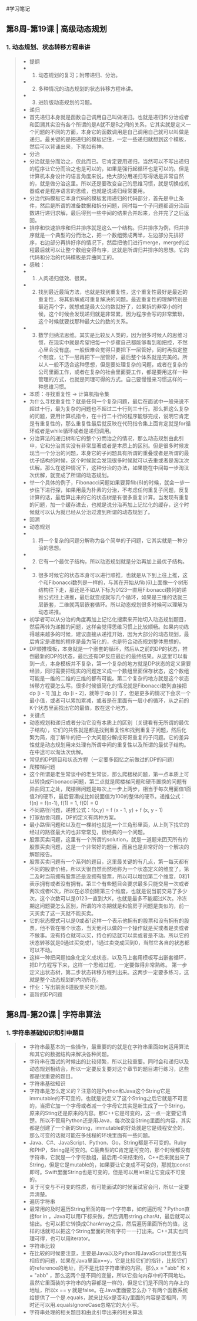 #学习笔记
## 第8周-第19课 | 高级动态规划
### 1. 动态规划、状态转移方程串讲
> * 提纲
> * 1. 动态规划的复习；附带递归、分治。
> * 2. 多种情况的动态规划的状态转移方程串讲。
> * 3. 进阶版动态规划的习题。
> * 递归
> * 首先递归本身就是函数自己调用自己叫做递归。也就是递归和分治或者和回溯其实没有各个所谓的是A就不是B之间的关系，它其实就是定义一个问题的不同的方面，本身它的函数调用是自己调用自己就可以叫做是递归。最关键的是把递归的模板记住，一定一些递归就想到这个模板，然后可以背诵出来，下笔如有神。
> * 分治
> * 分治就是分而治之，仅此而已。它肯定要用递归，当然可以不写出递归的程序让它分而治之也是可以的，如果是强行起循环也是可以的。但是计算机本身设计的语言角度来说，绝大部分用递归写得话是非常自然的，就是做分治这里。所以还是要改变自己的思维习惯，就是切换成机器或者是程序语言的思维，也就是说递归经常要用。
> * 分治代码模板它本身代码的模板套用递归的代码部分，首先是中止条件，然后是所谓的准备数据和拆分问题，同时每一个子问题都调分治函数进行递归求解，最后得到一些中间的结果合并起来，合并完了之后返回。
> * 排序和快速排序和归并排序就是这么一个结构。归并排序为例，归并排序就是一个典型的分而治之，把一个数组劈成两半，左边部分先排好序，右边部分再排好序的情况下，然后把他们进行merge，merge的过程最后就可以让整个数组变得有序，这就是所谓归并排序的思想。它的代码和分治的代码模板是异曲同工的。
> * 感触：
> * 1. 人肉递归低效、很累。
> * 2. 找到最近最简方法，也就是找到重复性，这个重复性最好是最近的重复性，将其拆解成可重复解决的问题。最近重复性的理解特别是最近两个字，就想成是最大公约数就好了，如果拆的非常小的时候，这个时候会发现递归就是非常累，因为程序会写的非常繁琐，这个时候就要找那种最大公约数的关系。
> * 3. 数学归纳法思维。其实是比较反人类的，因为很多时候人的思维习惯，在现实中就是希望把每一个步骤自己都能够看到和把控，不然心里会没有底。一般很难会觉得只要把下一层管好，同时再指定整个制度，让下一层再把下一层管好，最后整个体系就是完美的。所以人一般不适合这种思想，但是要处理复杂的问题，或者在复杂的公司里面工作，或者在复杂的社会里面要工作，都是要用这样一种管理的方式，也就是同理可得的方式。自己要慢慢来习惯这样的一种思维习惯。
> * 本质：寻找重复性 -> 计算机指令集 
> * 为什么寻找重复性？就是任何一个复杂问题，最后在面试中一般来说不超过十行，最为复杂的问题也不超过二十行到三十行。那么把这么复杂的问题，要用计算机指令，在十行二十行的程序能够完成，说明它肯定是有重复性的，那么重复性最后就反映在代码指令集上面肯定就是for循环或者是while循环或者是递归调用。
> * 分治算法的递归树和它的整个分而治之的情况，那么动态规划由此引申，它和分治其实没有非常显著或者是本质上的区别。但是很多时候发现当一个分治的问题，本身它的子问题具有所谓的重叠或者是所谓的最优子结构的时候，这个时候就会发现很多时候就可以去重或者是淘汰次优解。那么在这种情况下，这种分治的办法，如果能在中间每一步淘汰次优解，就变成了所谓的动态规划。
> * 举一个具体的例子，Fibonacci问题如果要算fib(6)的时候，就会一步一步往下进行探，如果用最为朴素的分治，不考虑任何重复子问题，反复计算的话，最后算出来的它的状态树是有很多重复计算。当发现有重复的问题，加一个缓存进去，也就是说分治再加上记忆化的缓存，这个时候就可以认为就已经从分治过渡到所谓的动态规划了。
> * 回溯
> * 动态规划
> * 1. 将一个复杂的问题分解称为各个简单的子问题，它其实就是一种分治的思想。
> * 2. 它有一个最优子结构，所以动态规划就是分治再加上最优子结构。
> * 3. 很多时候它的状态本身可以进行顺推，也就是从下到上往上推，这个和Fibonacci数列是一样的，与其在开始从fib(6)上面像一个树形结构往下走，那还是不如从下标为0123一直用Fibonacci数列的递推公式往上递推，最后就变成就写几个循环，如果是三维的话就三层嵌套，二维就两层嵌套循环。所以动态规划很多时候可以理解为动态递推。
> * 初学者可以从分治的角度再加上记忆化搜索来开始切入动态规划题目，然后再转为递推的问题，这样会觉得思维习惯上比较顺畅。如果内功练得越来越多的时候，建议直接从递推开始，因为大部分的动态规划，最后肯定是递推的程序是最为简化的，也是符合动态规划整体思想的。
> * DP顺推模板，本身就是一个嵌套的循环，然后从之前的DP的状态，推倒最新的DP的状态，最后还有DP反应最后的最终结果。从这里可以看到一点，本身模板并不复杂，第一个复杂的地方就是DP状态的定义需要经验，同时需要把现实的问题定义成一个数组里面保存状态，这个数组可能是一维的二维的三维的都有可能。第二个复杂的地方就是这个状态转移方程要怎么写。很多时候很简化的情况就是Fibonacci数列直接把dp [i - 1] 加上 dp [i - 2]，就等于dp [i] 了，但是更多的情况下会求一个最小值，或者可以累加累减，或者是在里面有一层小的循环，从之前的K个状态里面找出它的最值，放在这个地方。
> * 关键点
> * 动态规划和递归或者分治它没有本质上的区别（关键看有无所谓的最优子结构），它们的共性就是都是找到重复性和找到重复子问题，然后化繁为简，庖丁解牛的把一个大问题分解成哥哥重复的子问题。它的差异性就是动态规划用来处理有所谓中间的重复性以及所谓的最优子结构。在中途可以淘汰次优解。
> * 常见的DP题目和状态方程（一定要多回忆之前做过的DP的问题）
> * 爬楼梯问题
> * 这个所谓是老生常谈中的老生常谈，那么爬楼梯问题，第一点本质上可以转换成Fibonacci问题，第二点就是爬楼梯问题和硬币置换的问题有异曲同工之处，爬楼梯问题是每次上一步上两步，相当于每次用面值1面值2的硬币，最后要凑成比如说面值为100的整体的硬币。递推公式：f(n) = f(n-1), f(1) = 1, f(0) = 0
> * 不同路径问题，递推公式：f(x,y) = f (x - 1, y) + f (x, y - 1)
> * 打家劫舍问题，DP的定义有两种方案。
> * 最小路径问题和以及在一棵树也就是一个三角形里面，从上到下找它的经过的路径最大的也非常常见，很经典的一个问题。
> * 股票买卖问题，这里有一个所谓的solution，就是一道题来团灭所有的股票买卖问题，这是一个非常好的题目，而且也是非常好的一个解决的解题报告。
> * 股票买卖问题有一个系列的题目，这里最关键的有几点，第一每天都有不同的股票价格，所以天很自然而然地称为一个状态定义的维度了。第二及时当前拥有股票还是没拥有股票，所以可以增加第二个维度，0和1表示拥有或者没有拥有。第三个有些题目会要求最多只能交易一次或者两次或者K次，所以在必须创建第三个维度，也就是说当前交易了多少次。这个次数可以是0123一直到大K，也就是最多不能超过K次。冷冻期这问题要怎么区别，所谓的冷冻期就是和偷房子问题是类似的，前一天买卖了这一天就不能买卖。
> * 它的状态模式可以是0或者1这样一个表示他拥有的股票和没有拥有的股票，他不管在哪个状态，当天他可以做的一个操作就是买或者是卖或者不做事。没有持仓就可以买，持仓的话就可以卖或者是不动。所以它的状态转移就是0通过买变成1，1通过卖变成回到0，当然它各自的状态都可以不动。
> * 这样一种把问题抽象化定义成状态，以及马上套用模板写出嵌套循环，把DP方程写下来，这样一个思维过程，一定要做得非常熟练。 第一步定义出状态树，第二步状态转移方程列出来。这两步一定要多练习，这就是整个动态规划的内功所在。
> * 作业：写出前面6道股票买卖问题。
> * 高阶的DP问题

## 第8周-第20课 | 字符串算法
### 1. 字符串基础知识和引申题目
> * 字符串最基本的一些操作，最重要的的就是在字符串里面如何运用算法和其它的数据结构来解决各种问题。
> * 字符串在面试的时候出的比较频繁，所以比较重要。同时会和递归以及动态规划相结合，所以一定要反复要对这个章节的题目进行练习，这些都是很重要的题目。
> * 字符串基础知识
> * 字符串是怎么定义的？注意的是Python和Java这个String它是immutable的不可变的，也就是说定义了这个String之后它就是不可变的，当把它加一个字母或者减一个字母它其实是新生成了一个String，原来的Sting还是原来的内容。那C++它是可变的，这一点一定要记清楚。所以不管用Python还是用Java，每次改变String里面的内容，其实都是创建了一个新的String，immutable的好处就是它是线程安全的，那么可变的话就可能在多线程的环境里面有一些问题。
> * Java、C#、JavaScript、Python、Go，String都是不可变的。Ruby和PHP，String是可变的。C最典型的C肯定是可变的，那个时候都没有字符串，它就是一个字符数组，最后用-0来结束的，C++后来就出来了String，但是它是mutable的，如果要让它变成不可变的，那就加const即可。Swift里面String也是可变的，但是可以用let来让它变成不可变的。
> * 关于可变与不可变的性质，有可能面试的时候面试官会问，所以一定要弄清楚。
> * 遍历字符串
> * 最常用的及时遍历String里面的每一个字符串，如何遍历呢？Python直接for in ，Java可以用i下标来做，然后调用string.charAt，最后就可以输出。也可以把它转换成CharArray之后，然后遍历里面所有的值，这样的话就可以把这个String里面的所有字符一一打出来。C++其实也同理可得，也可以用iterator。
> * 字符串比较
> * 在比较的时候要注意，主要是Java以及Python和JavaScript里面也有相应的问题，如果在Java里面x==y，它是比较它们的指针，比较它们的reference的地址，而不是比较字符串里的内容。那么x = "abb" 和 x = "abb" ，那么这两个是不同的变量，所以它指向内存中的不同地址。虽然它里面装的字符串的内容都是一样的，但是它们是不同的内存上的地址，所以x == y 就是false。在Java里面要怎么办？有两个函数系统给提供了一个是.equals，就来比较x是否和y里面的内容是否相同，同时还可以用.equalslgnoreCase忽略它的大小写。
> * 字符串处理的相关题目和由此引申出来的相关算法